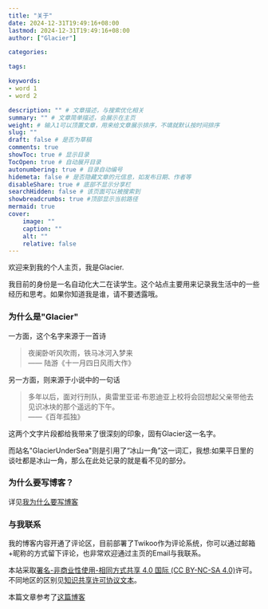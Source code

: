 ```yaml
---
title: "关于"
date: 2024-12-31T19:49:16+08:00
lastmod: 2024-12-31T19:49:16+08:00
author: ["Glacier"]

categories:

tags:

keywords:
- word 1
- word 2

description: "" # 文章描述，与搜索优化相关
summary: "" # 文章简单描述，会展示在主页
weight: # 输入1可以顶置文章，用来给文章展示排序，不填就默认按时间排序
slug: ""
draft: false # 是否为草稿
comments: true
showToc: true # 显示目录
TocOpen: true # 自动展开目录
autonumbering: true # 目录自动编号
hidemeta: false # 是否隐藏文章的元信息，如发布日期、作者等
disableShare: true # 底部不显示分享栏
searchHidden: false # 该页面可以被搜索到
showbreadcrumbs: true #顶部显示当前路径
mermaid: true
cover:
    image: ""
    caption: ""
    alt: ""
    relative: false
---
```

欢迎来到我的个人主页，我是Glacier.  

我目前的身份是一名自动化大二在读学生。这个站点主要用来记录我生活中的一些经历和思考。如果你知道我是谁，请不要透露哦。

### 为什么是"Glacier"
一方面，这个名字来源于一首诗
> 夜阑卧听风吹雨，铁马冰河入梦来     
>—— 陆游《十一月四日风雨大作》

另一方面，则来源于小说中的一句话
>多年以后，面对行刑队，奥雷里亚诺·布恩迪亚上校将会回想起父亲带他去见识冰块的那个遥远的下午。  
>——《百年孤独》   

这两个文字片段都给我带来了很深刻的印象，固有Glacier这一名字。  

而站名"GlacierUnderSea"则是引用了“冰山一角”这一词汇，我想:如果平日里的谈吐都是冰山一角，那么在此处记录的就是看不见的部分。
### 为什么要写博客？

详见[我为什么要写博客](https://glac1er.top/)

### 与我联系

我的博客内容开通了评论区，目前部署了Twikoo作为评论系统，你可以通过邮箱+昵称的方式留下评论，也非常欢迎通过主页的Email与我联系。  

本站采取[署名-非商业性使用-相同方式共享 4.0 国际 (CC BY-NC-SA 4.0)](https://creativecommons.org/licenses/by-nc-sa/4.0/deed.en)许可。不同地区的区别见[知识共享许可协议文本](https://creativecommons.net.cn/licenses/meet-the-licenses/)。  

本篇文章参考了[这篇博客](https://tianxianzi.me/About/about.html)

<!-- more -->
